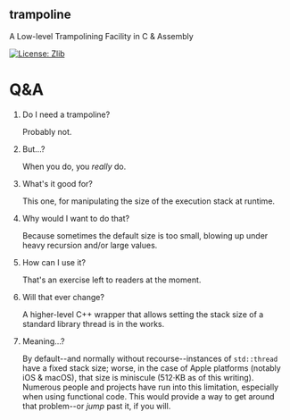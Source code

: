 trampoline
----------

A Low-level Trampolining Facility in C & Assembly

[![License: Zlib](http://img.shields.io/badge/license-Zlib-blue.svg)](LICENSE)

Q&A
===

1. Do I need a trampoline?

    Probably not.

2. But...?

    When you do, you _really_ do.

3. What's it good for?

    This one, for manipulating the size of the execution stack at runtime.

4. Why would I want to do that?

    Because sometimes the default size is too small, blowing up under heavy recursion and/or large values.

5. How can I use it?

    That's an exercise left to readers at the moment.

6. Will that ever change?

    A higher-level C++ wrapper that allows setting the stack size of a standard library thread is in the works.

7. Meaning...?

    By default--and normally without recourse--instances of `std::thread` have a fixed stack size; worse,
    in the case of Apple platforms (notably iOS & macOS), that size is miniscule (512·KB as of this writing).
    Numerous people and projects have run into this limitation, especially when using functional code.
    This would provide a way to get around that problem--or _jump_ past it, if you will.
